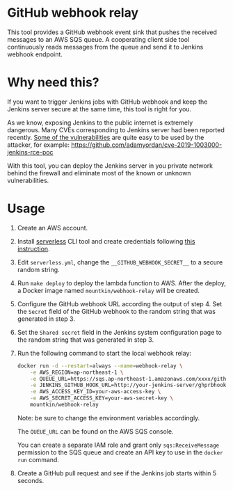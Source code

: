 # GitHub webhook relay
This tool provides a GitHub webhook event sink that pushes the received messages to an AWS SQS queue.
A cooperating client side tool continuously reads messages from the queue and send it to
Jenkins webhook endpoint.

# Why need this?
If you want to trigger Jenkins jobs with GitHub webhook and keep the Jenkins server secure at the same time,
this tool is right for you.

As we know, exposing Jenkins to the public internet is extremely dangerous.
Many CVEs corresponding to Jenkins server had been reported recently.
[Some of the vulnerabilities](https://jenkins.io/security/advisory/2019-01-08/) are quite easy to be used by the attacker,
for example: https://github.com/adamyordan/cve-2019-1003000-jenkins-rce-poc

With this tool, you can deploy the Jenkins server in you private network behind the firewall
and eliminate most of the known or unknown vulnerabilities.

# Usage
1. Create an AWS account.
2. Install [serverless](https://serverless.com) CLI tool and create credentials following
    [this instruction](https://serverless.com/framework/docs/providers/aws/guide/quick-start/).
3. Edit `serverless.yml`, change the `__GITHUB_WEBHOOK_SECRET__` to a secure random string.
4. Run `make deploy` to deploy the lambda function to AWS. After the deploy, a Docker image named `mountkin/webhook-relay` will be created.
5. Configure the GitHub webhook URL according the output of step 4.
   Set the `Secret` field of the GitHub webhook to the random string that was generated in step 3.
6. Set the `Shared secret` field in the Jenkins system configuration page to the random string
   that was generated in step 3.
7. Run the following command to start the local webhook relay:
    ```bash
    docker run -d --restart=always --name=webhook-relay \
        -e AWS_REGION=ap-northeast-1 \
        -e QUEUE_URL=https://sqs.ap-northeast-1.amazonaws.com/xxxx/github-webhook \
        -e JENKINS_GITHUB_HOOK_URL=http://your-jenkins-server/ghprbhook/ \
        -e AWS_ACCESS_KEY_ID=your-aws-access-key \
        -e AWS_SECRET_ACCESS_KEY=your-aws-secret-key \
        mountkin/webhook-relay
    ```

    Note: be sure to change the environment variables accordingly.
    
    The `QUEUE_URL` can be found on the AWS SQS console.
    
    You can create a separate IAM role and grant only `sqs:ReceiveMessage` permission to the SQS queue
    and create an API key to use in the `docker run` command.

8. Create a GitHub pull request and see if the Jenkins job starts within 5 seconds.
